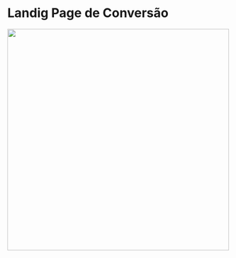 <h1>Landig Page de Conversão</h1>
<img src="https://images.unsplash.com/photo-1516259762381-22954d7d3ad2?q=80&w=1778&auto=format&fit=crop&ixlib=rb-4.0.3&ixid=M3wxMjA3fDB8MHxwaG90by1wYWdlfHx8fGVufDB8fHx8fA%3D%3D" style="width:500px; height:auto;">
